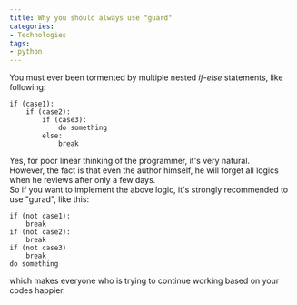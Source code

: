 ```yaml
---
title: Why you should always use "guard"
categories: 
- Technologies
tags:
- python
---
```


You must ever been tormented by multiple nested _if-else_ statements, like following:  
```
if (case1):
    if (case2):
        if (case3):
            do something
		else:
		    break
```

Yes, for poor linear thinking of the programmer, it's very natural.  
However, the fact is that even the author himself, he will forget all logics when he reviews after only a few days.  
So if you want to implement the above logic, it's strongly recommended to use "gurad", like this:  
```
if (not case1):
	break
if (not case2):
	break
if (not case3)
	break
do something
```
which makes everyone who is trying to continue working based on your codes happier.

